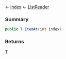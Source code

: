 ← [Index](Api-Index) ← [ListReader<T>](VRage.Collections.ListReader`1)

### Summary

```csharp
public T ItemAt(int index)
```

### Returns

[T]()

